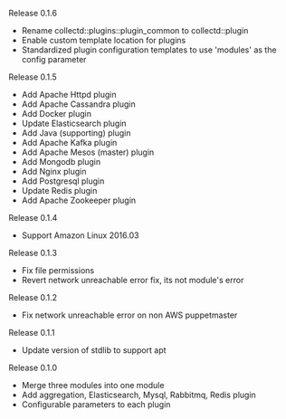 Release 0.1.6
  * Rename collectd::plugins::plugin_common to collectd::plugin
  * Enable custom template location for plugins
  * Standardized plugin configuration templates to use 'modules' as the config parameter

Release 0.1.5
  * Add Apache Httpd plugin
  * Add Apache Cassandra plugin
  * Add Docker plugin
  * Update Elasticsearch plugin
  * Add Java (supporting) plugin
  * Add Apache Kafka plugin
  * Add Apache Mesos (master) plugin
  * Add Mongodb plugin
  * Add Nginx plugin
  * Add Postgresql plugin
  * Update Redis plugin
  * Add Apache Zookeeper plugin

Release 0.1.4
  * Support Amazon Linux 2016.03

Release 0.1.3
  * Fix file permissions
  * Revert network unreachable error fix, its not module's error

Release 0.1.2
  * Fix network unreachable error on non AWS puppetmaster

Release 0.1.1
  * Update version of stdlib to support apt

Release 0.1.0

  * Merge three modules into one module
  * Add aggregation, Elasticsearch, Mysql, Rabbitmq, Redis plugin
  * Configurable parameters to each plugin
